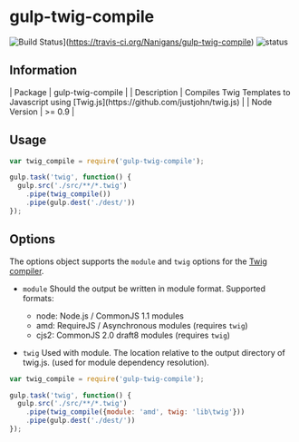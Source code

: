 gulp-twig-compile
=================

![Build Status](https://travis-ci.org/Nanigans/gulp-twig-compile.png?branch=master)](https://travis-ci.org/Nanigans/gulp-twig-compile)
![status](https://secure.travis-ci.org/Nanigans/gulp-coffee.png?branch=master)

## Information

<table>
<tr>
| Package | gulp-twig-compile |
| Description | Compiles Twig Templates to Javascript using [Twig.js](https://github.com/justjohn/twig.js) |
| Node Version | >= 0.9 |


## Usage

```javascript
var twig_compile = require('gulp-twig-compile');

gulp.task('twig', function() {
  gulp.src('./src/**/*.twig')
    .pipe(twig_compile())
    .pipe(gulp.dest('./dest/'))
});
```


## Options

The options object supports the `module` and `twig` options for the [Twig compiler](https://github.com/justjohn/twig.js/wiki/Compiling-Templates).


 * `module`
   Should the output be written in module format. Supported formats:
     * node:  Node.js / CommonJS 1.1 modules
     * amd:   RequireJS / Asynchronous modules (requires `twig`)
     * cjs2:  CommonJS 2.0 draft8 modules (requires `twig`)

 * `twig`
   Used with module. The location relative to the output directory of twig.js. (used for module dependency resolution).

```javascript
var twig_compile = require('gulp-twig-compile');

gulp.task('twig', function() {
  gulp.src('./src/**/*.twig')
    .pipe(twig_compile({module: 'amd', twig: 'lib\twig'}))
    .pipe(gulp.dest('./dest/'))
});
```
